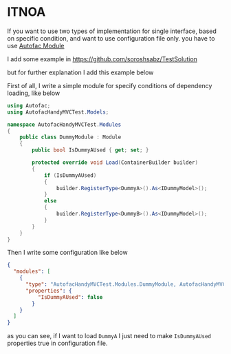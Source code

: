 ﻿# ITNOA

If you want to use two types of implementation for single interface, based on specific condition, and want to use configuration file only.
you have to use [Autofac Module](https://autofac.readthedocs.io/en/latest/configuration/modules.html)

I add some example in https://github.com/soroshsabz/TestSolution

but for further explanation I add this example below

First of all, I write a simple module for specify conditions of dependency loading, like below

```csharp
using Autofac;
using AutofacHandyMVCTest.Models;

namespace AutofacHandyMVCTest.Modules
{
    public class DummyModule : Module
    {
        public bool IsDummyAUsed { get; set; }

        protected override void Load(ContainerBuilder builder)
        {
            if (IsDummyAUsed)
            {
                builder.RegisterType<DummyA>().As<IDummyModel>();
            }
            else
            {
                builder.RegisterType<DummyB>().As<IDummyModel>();
            }
        }
    }
}
```

Then I write some configuration like below

```json
{
  "modules": [
    {
      "type": "AutofacHandyMVCTest.Modules.DummyModule, AutofacHandyMVCTest",
      "properties": {
          "IsDummyAUsed": false
        }
    }
  ]
}
```

as you can see, if I want to load `DummyA` I just need to make `IsDummyAUsed` properties true in configuration file.
